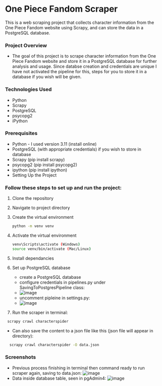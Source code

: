 # One Piece Fandom Scraper
This is a web scraping project that collects character information from the One Piece Fandom website using Scrapy, and can store the data in a PostgreSQL database.

### Project Overview
 - The goal of this project is to scrape character information from the One Piece Fandom website and store it in a PostgreSQL database for further analysis and usage. Since databse creation and credentials are unique I have not activated the pipeline for this, steps for you to store it in a database if you wish will be given.

### Technologies Used
 - Python
 - Scrapy
 - PostgreSQL
 - psycopg2
 - iPython

### Prerequisites
 - Python - I used version 3.11 (install online)
 - PostgreSQL (with appropriate credentials) if you wish to store in database
 - Scrapy (pip install scrapy)
 - psycopg2 (pip install psycopg2)
 - ipython (pip install ipython)
 - Setting Up the Project

### Follow these steps to set up and run the project:
1. Clone the repository
2. Navigate to project directory
3. Create the virtual environment
   ```bash
   python -m venv venv
   ```
5. Activate the virtual environment
   ```bash
   venv\Scripts\activate (Windows)
   source venv/bin/activate (Mac/Linux)
   ```
7. Install dependancies
8. Set up PostgreSQL database
   - create a PostgreSQL database
   - configure credentials in pipelines.py under SavingToPostgresPipeline class:
   - ![image](https://github.com/Astr0David/fandom-site-scraper/assets/119695055/ea5a7ece-6c4a-4e7b-93d2-1e4fe76c7fdc)
   - uncomment pipleine in settings.py:
   - ![image](https://github.com/Astr0David/fandom-site-scraper/assets/119695055/4e2f79b8-aa24-4c7f-8321-c77c94ebeea4)

9. Run the scraper in terminal:
  ```bash
   scrapy crawl characterspider
   ```
 - Can also save the content to a json file like this (json file will appear in directory):
 ```bash
   scrapy crawl characterspider -O data.json
   ```
### Screenshots
 - Previous process finishing in terminal then command ready to run scraper again, saving to data.json:
   ![image](https://github.com/Astr0David/fandom-site-scraper/assets/119695055/12a21201-31ef-49eb-83be-4ef280c6f2d5)
 - Data inside database table, seen in pgAdmin4:
   ![image](https://github.com/Astr0David/fandom-site-scraper/assets/119695055/facc03e2-6f3a-44e1-a195-c74180577063)


